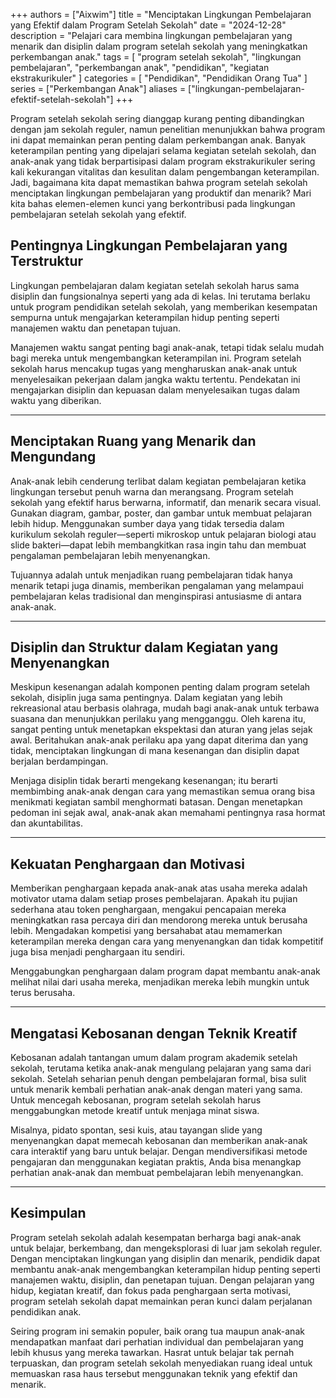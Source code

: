 +++
authors = ["Aixwim"]
title = "Menciptakan Lingkungan Pembelajaran yang Efektif dalam Program Setelah Sekolah"
date = "2024-12-28"
description = "Pelajari cara membina lingkungan pembelajaran yang menarik dan disiplin dalam program setelah sekolah yang meningkatkan perkembangan anak."
tags = [
  "program setelah sekolah",
  "lingkungan pembelajaran",
  "perkembangan anak",
  "pendidikan",
  "kegiatan ekstrakurikuler"
]
categories = [
  "Pendidikan",
  "Pendidikan Orang Tua"
]
series = ["Perkembangan Anak"]
aliases = ["lingkungan-pembelajaran-efektif-setelah-sekolah"]
+++

Program setelah sekolah sering dianggap kurang penting dibandingkan dengan jam sekolah reguler, namun penelitian menunjukkan bahwa program ini dapat memainkan peran penting dalam perkembangan anak. Banyak keterampilan penting yang dipelajari selama kegiatan setelah sekolah, dan anak-anak yang tidak berpartisipasi dalam program ekstrakurikuler sering kali kekurangan vitalitas dan kesulitan dalam pengembangan keterampilan. Jadi, bagaimana kita dapat memastikan bahwa program setelah sekolah menciptakan lingkungan pembelajaran yang produktif dan menarik? Mari kita bahas elemen-elemen kunci yang berkontribusi pada lingkungan pembelajaran setelah sekolah yang efektif.

<!--more-->

## Pentingnya Lingkungan Pembelajaran yang Terstruktur

Lingkungan pembelajaran dalam kegiatan setelah sekolah harus sama disiplin dan fungsionalnya seperti yang ada di kelas. Ini terutama berlaku untuk program pendidikan setelah sekolah, yang memberikan kesempatan sempurna untuk mengajarkan keterampilan hidup penting seperti manajemen waktu dan penetapan tujuan.

Manajemen waktu sangat penting bagi anak-anak, tetapi tidak selalu mudah bagi mereka untuk mengembangkan keterampilan ini. Program setelah sekolah harus mencakup tugas yang mengharuskan anak-anak untuk menyelesaikan pekerjaan dalam jangka waktu tertentu. Pendekatan ini mengajarkan disiplin dan kepuasan dalam menyelesaikan tugas dalam waktu yang diberikan.

---

## Menciptakan Ruang yang Menarik dan Mengundang

Anak-anak lebih cenderung terlibat dalam kegiatan pembelajaran ketika lingkungan tersebut penuh warna dan merangsang. Program setelah sekolah yang efektif harus berwarna, informatif, dan menarik secara visual. Gunakan diagram, gambar, poster, dan gambar untuk membuat pelajaran lebih hidup. Menggunakan sumber daya yang tidak tersedia dalam kurikulum sekolah reguler—seperti mikroskop untuk pelajaran biologi atau slide bakteri—dapat lebih membangkitkan rasa ingin tahu dan membuat pengalaman pembelajaran lebih menyenangkan.

Tujuannya adalah untuk menjadikan ruang pembelajaran tidak hanya menarik tetapi juga dinamis, memberikan pengalaman yang melampaui pembelajaran kelas tradisional dan menginspirasi antusiasme di antara anak-anak.

---

## Disiplin dan Struktur dalam Kegiatan yang Menyenangkan

Meskipun kesenangan adalah komponen penting dalam program setelah sekolah, disiplin juga sama pentingnya. Dalam kegiatan yang lebih rekreasional atau berbasis olahraga, mudah bagi anak-anak untuk terbawa suasana dan menunjukkan perilaku yang mengganggu. Oleh karena itu, sangat penting untuk menetapkan ekspektasi dan aturan yang jelas sejak awal. Beritahukan anak-anak perilaku apa yang dapat diterima dan yang tidak, menciptakan lingkungan di mana kesenangan dan disiplin dapat berjalan berdampingan.

Menjaga disiplin tidak berarti mengekang kesenangan; itu berarti membimbing anak-anak dengan cara yang memastikan semua orang bisa menikmati kegiatan sambil menghormati batasan. Dengan menetapkan pedoman ini sejak awal, anak-anak akan memahami pentingnya rasa hormat dan akuntabilitas.

---

## Kekuatan Penghargaan dan Motivasi

Memberikan penghargaan kepada anak-anak atas usaha mereka adalah motivator utama dalam setiap proses pembelajaran. Apakah itu pujian sederhana atau token penghargaan, mengakui pencapaian mereka meningkatkan rasa percaya diri dan mendorong mereka untuk berusaha lebih. Mengadakan kompetisi yang bersahabat atau memamerkan keterampilan mereka dengan cara yang menyenangkan dan tidak kompetitif juga bisa menjadi penghargaan itu sendiri.

Menggabungkan penghargaan dalam program dapat membantu anak-anak melihat nilai dari usaha mereka, menjadikan mereka lebih mungkin untuk terus berusaha.

---

## Mengatasi Kebosanan dengan Teknik Kreatif

Kebosanan adalah tantangan umum dalam program akademik setelah sekolah, terutama ketika anak-anak mengulang pelajaran yang sama dari sekolah. Setelah seharian penuh dengan pembelajaran formal, bisa sulit untuk menarik kembali perhatian anak-anak dengan materi yang sama. Untuk mencegah kebosanan, program setelah sekolah harus menggabungkan metode kreatif untuk menjaga minat siswa.

Misalnya, pidato spontan, sesi kuis, atau tayangan slide yang menyenangkan dapat memecah kebosanan dan memberikan anak-anak cara interaktif yang baru untuk belajar. Dengan mendiversifikasi metode pengajaran dan menggunakan kegiatan praktis, Anda bisa menangkap perhatian anak-anak dan membuat pembelajaran lebih menyenangkan.

---

## Kesimpulan

Program setelah sekolah adalah kesempatan berharga bagi anak-anak untuk belajar, berkembang, dan mengeksplorasi di luar jam sekolah reguler. Dengan menciptakan lingkungan yang disiplin dan menarik, pendidik dapat membantu anak-anak mengembangkan keterampilan hidup penting seperti manajemen waktu, disiplin, dan penetapan tujuan. Dengan pelajaran yang hidup, kegiatan kreatif, dan fokus pada penghargaan serta motivasi, program setelah sekolah dapat memainkan peran kunci dalam perjalanan pendidikan anak.

Seiring program ini semakin populer, baik orang tua maupun anak-anak mendapatkan manfaat dari perhatian individual dan pembelajaran yang lebih khusus yang mereka tawarkan. Hasrat untuk belajar tak pernah terpuaskan, dan program setelah sekolah menyediakan ruang ideal untuk memuaskan rasa haus tersebut menggunakan teknik yang efektif dan menarik.
